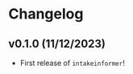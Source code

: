 # Changelog

<!--next-version-placeholder-->

## v0.1.0 (11/12/2023)

- First release of `intakeinformer`!